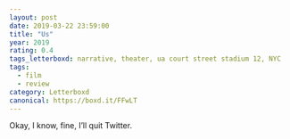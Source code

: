 ```yaml
---
layout: post 
date: 2019-03-22 23:59:00
title: "Us"
year: 2019
rating: 0.4
tags_letterboxd: narrative, theater, ua court street stadium 12, NYC
tags:
  - film
  - review
category: Letterboxd
canonical: https://boxd.it/FFwLT
---
```


Okay, I know, fine, I’ll quit Twitter.